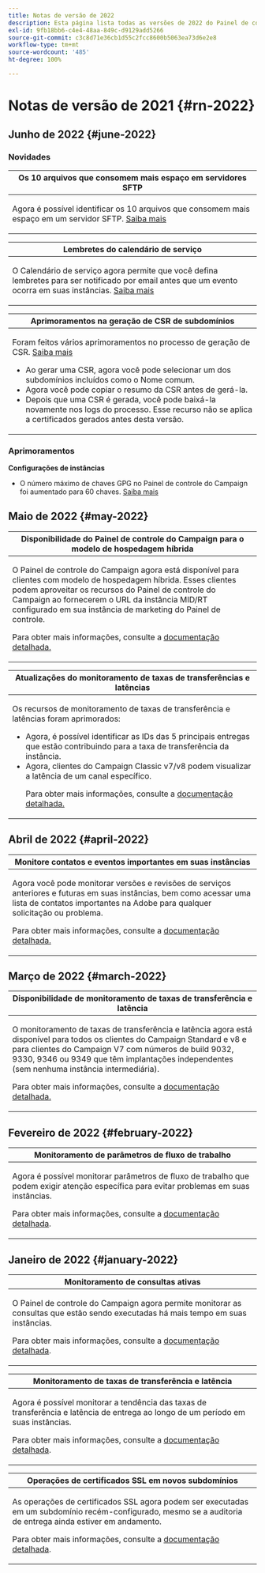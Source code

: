 ```yaml
---
title: Notas de versão de 2022
description: Esta página lista todas as versões de 2022 do Painel de controle do Campaign.
exl-id: 9fb18bb6-c4e4-48aa-849c-d9129add5266
source-git-commit: c3c8d71e36cb1d55c2fcc8600b5063ea73d6e2e8
workflow-type: tm+mt
source-wordcount: '485'
ht-degree: 100%

---
```


# Notas de versão de 2021 {#rn-2022}

## Junho de 2022 {#june-2022}

### Novidades

<table>
<thead>
<tr>
<th><strong>Os 10 arquivos que consomem mais espaço em servidores SFTP</strong><br/></th>
</tr>
</thead>
<tbody>
<tr>
<td>
<p>Agora é possível identificar os 10 arquivos que consomem mais espaço em um servidor SFTP. <a href="../sftp/using/sftp-storage-management.md">Saiba mais</a></p>
</td>
</tr>
</tbody>
</table>

<table>
<thead>
<tr>
<th><strong>Lembretes do calendário de serviço</strong><br/></th>
</tr>
</thead>
<tbody>
<tr>
<td>
<p>O Calendário de serviço agora permite que você defina lembretes para ser notificado por email antes que um evento ocorra em suas instâncias. <a href="../service-events/service-events.md">Saiba mais</a></p>
</td>
</tr>
</tbody>
</table>

<table>
<thead>
<tr>
<th><strong>Aprimoramentos na geração de CSR de subdomínios</strong><br/></th>
</tr>
</thead>
<tbody>
<tr>
<td>
<p>Foram feitos vários aprimoramentos no processo de geração de CSR. <a href="../subdomains-certificates/using/renewing-subdomain-certificate.md">Saiba mais</a></p><ul><li>Ao gerar uma CSR, agora você pode selecionar um dos subdomínios incluídos como o Nome comum.</li><li>Agora você pode copiar o resumo da CSR antes de gerá-la.</li><li>Depois que uma CSR é gerada, você pode baixá-la novamente nos logs do processo. Esse recurso não se aplica a certificados gerados antes desta versão.</li></ul><p>

</td>
</tr>
</tbody>
</table>

### Aprimoramentos

**Configurações de instâncias**

* O número máximo de chaves GPG no Painel de controle do Campaign foi aumentado para 60 chaves. [Saiba mais](../instances-settings/using/gpg-keys-management.md)

## Maio de 2022 {#may-2022}

<table>
<thead>
<tr>
<th><strong>Disponibilidade do Painel de controle do Campaign para o modelo de hospedagem híbrida</strong><br/></th>
</tr>
</thead>
<tbody>
<tr>
<td>
<p>O Painel de controle do Campaign agora está disponível para clientes com modelo de hospedagem híbrida. Esses clientes podem aproveitar os recursos do Painel de controle do Campaign ao fornecerem o URL da instância MID/RT configurado em sua instância de marketing do Painel de controle.</p><p>Para obter mais informações, consulte a <a href="../instances-settings/using/external-accounts.md">documentação detalhada.</a></p>
</td>
</tr>
</tbody>
</table>

<table>
<thead>
<tr>
<th><strong>Atualizações do monitoramento de taxas de transferências e latências</strong><br/></th>
</tr>
</thead>
<tbody>
<tr>
<td>
<p>Os recursos de monitoramento de taxas de transferência e latências foram aprimorados:<ul><li>Agora, é possível identificar as IDs das 5 principais entregas que estão contribuindo para a taxa de transferência da instância.</li><li>Agora, clientes do Campaign Classic v7/v8 podem visualizar a latência de um canal específico.</p></li><p>Para obter mais informações, consulte a <a href="../performance-monitoring/using/thoughputs-latencies.md">documentação detalhada.</a></p>
</td>
</tr>
</tbody>
</table>


## Abril de 2022 {#april-2022}

<table>
<thead>
<tr>
<th><strong>Monitore contatos e eventos importantes em suas instâncias</strong><br/></th>
</tr>
</thead>
<tbody>
<tr>
<td>
<p>Agora você pode monitorar versões e revisões de serviços anteriores e futuras em suas instâncias, bem como acessar uma lista de contatos importantes na Adobe para qualquer solicitação ou problema.</p><p>Para obter mais informações, consulte a <a href="../service-events/service-events.md">documentação detalhada.</a></p>
</td>
</tr>
</tbody>
</table>

## Março de 2022 {#march-2022}

<table>
<thead>
<tr>
<th><strong>Disponibilidade de monitoramento de taxas de transferência e latência</strong><br/></th>
</tr>
</thead>
<tbody>
<tr>
<td>
<p>O monitoramento de taxas de transferência e latência agora está disponível para todos os clientes do Campaign Standard e v8 e para clientes do Campaign V7 com números de build 9032, 9330, 9346 ou 9349 que têm implantações independentes (sem nenhuma instância intermediária).</p><p>Para obter mais informações, consulte a <a href="../performance-monitoring/using/thoughputs-latencies.md">documentação detalhada.</a></p>
</td>
</tr>
</tbody>
</table>

## Fevereiro de 2022 {#february-2022}

<table>
<thead>
<tr>
<th><strong>Monitoramento de parâmetros de fluxo de trabalho</strong><br/></th>
</tr>
</thead>
<tbody>
<tr>
<td>
<p>Agora é possível monitorar parâmetros de fluxo de trabalho que podem exigir atenção específica para evitar problemas em suas instâncias. </p><p>Para obter mais informações, consulte a <a href="../performance-monitoring/using/workflow-monitoring.md">documentação detalhada</a>.</p>
</td>
</tr>
</tbody>
</table>

## Janeiro de 2022 {#january-2022}

<table>
<thead>
<tr>
<th><strong>Monitoramento de consultas ativas</strong><br/></th>
</tr>
</thead>
<tbody>
<tr>
<td>
<p>O Painel de controle do Campaign agora permite monitorar as consultas que estão sendo executadas há mais tempo em suas instâncias.</p><p>Para obter mais informações, consulte a <a href="../performance-monitoring/using/database-active-queries.md">documentação detalhada</a>.</p>
</td>
</tr>
</tbody>
</table>

<table>
<thead>
<tr>
<th><strong>Monitoramento de taxas de transferência e latência</strong><br/></th>
</tr>
</thead>
<tbody>
<tr>
<td>
<p>Agora é possível monitorar a tendência das taxas de transferência e latência de entrega ao longo de um período em suas instâncias.</p><p>Para obter mais informações, consulte a <a href="../performance-monitoring/using/thoughputs-latencies.md">documentação detalhada</a>.</p>
</td>
</tr>
</tbody>
</table>

<table>
<thead>
<tr>
<th><strong>Operações de certificados SSL em novos subdomínios</strong><br/></th>
</tr>
</thead>
<tbody>
<tr>
<td>
<p>As operações de certificados SSL agora podem ser executadas em um subdomínio recém-configurado, mesmo se a auditoria de entrega ainda estiver em andamento.</p><p>Para obter mais informações, consulte a <a href="../subdomains-certificates/using/renewing-subdomain-certificate.md">documentação detalhada</a>.</p>
</td>
</tr>
</tbody>
</table>
